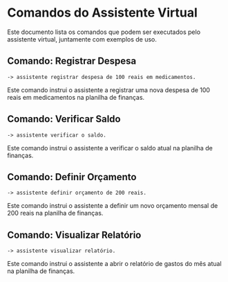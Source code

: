 # Comandos do Assistente Virtual

Este documento lista os comandos que podem ser executados pelo assistente virtual, juntamente com exemplos de uso.

## Comando: Registrar Despesa

```
-> assistente registrar despesa de 100 reais em medicamentos.
```
Este comando instrui o assistente a registrar uma nova despesa de 100 reais em medicamentos na planilha de finanças.

## Comando: Verificar Saldo

```
-> assistente verificar o saldo.
```
Este comando instrui o assistente a verificar o saldo atual na planilha de finanças.

## Comando: Definir Orçamento

```
-> assistente definir orçamento de 200 reais.
```
Este comando instrui o assistente a definir um novo orçamento mensal de 200 reais na planilha de finanças.

## Comando: Visualizar Relatório
```
-> assistente visualizar relatório.
```
Este comando instrui o assistente a abrir o relatório de gastos do mês atual na planilha de finanças.
